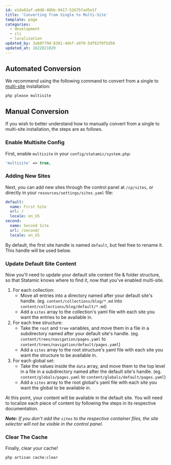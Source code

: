 ```yaml
---
id: e1da92af-a0d8-40bb-9417-52675fad5e1f
title: 'Converting from Single to Multi-Site'
template: page
categories:
  - development
  - cli
  - localization
updated_by: 3a60f79d-8381-4def-a970-5df62f0f5d56
updated_at: 1622821029
---
```

## Automated Conversion

We recommend using the following command to convert from a single to [multi-site](/multi-site) installation:

``` shell
php please multisite
```

## Manual Conversion

If you wish to better understand how to manually convert from a single to multi-site installation, the steps are as follows.

### Enable Multisite Config

First, enable `multisite` in your `config/statamic/system.php`:

``` php
'multisite' => true,
```

### Adding New Sites

Next, you can add new sites through the control panel at `/cp/sites`, or directly in your `resources/settings/sites.yaml` file:

``` yaml
default:
  name: First Site
  url: /
  locale: en_US
second:
  name: Second Site
  url: /second/
  locale: en_US
```

By default, the first site handle is named `default`, but feel free to rename it. This handle will be used below.

### Update Default Site Content

Now you'll need to update your default site content file & folder structure, so that Statamic knows where to find it, now that you've enabled multi-site.

1. For each collection:
    - Move all entries into a directory named after your default site's handle. (eg. `content/collections/blog/*.md` into `content/collections/blog/default/*.md`)
    - Add a `sites` array to the collection's yaml file with each site you want the entries to be available in.
2. For each tree structure:
    - Take the `root` and `tree` variables, and move them in a file in a subdirectory named after your default site's handle. (eg. `content/trees/navigation/pages.yaml` to `content/trees/navigation/default/pages.yaml`)
    - Add a `sites` array to the root structure's yaml file with each site you want the structure to be available in.
3. For each global set:
    - Take the values inside the `data` array, and move them to the top level in a file in a subdirectory named after the default site's handle. (eg. `content/globals/pages.yaml` to `content/globals/default/pages.yaml`)
    - Add a `sites` array to the root global's yaml file with each site you want the global to be available in.

At this point, your content will be available in the default site. You will need to localize each piece of content by following the steps in its respective documentation.

_**Note:** If you don't add the `sites` to the respective container files, the site selector will not be visible in the control panel._

### Clear The Cache

Finally, clear your cache!

``` shell
php artisan cache:clear
```
